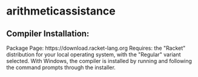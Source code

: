 # arithmeticassistance
  <h2>Compiler Installation:</h2>
Package Page: https://download.racket-lang.org
Requires: the "Racket" distribution for your local operating system, with the "Regular" variant selected.
With Windows, the compiler is installed by running and following the command prompts through the installer. 
